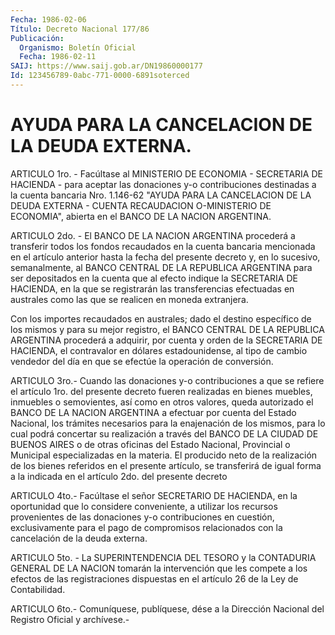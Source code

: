 ```yaml
---
Fecha: 1986-02-06
Título: Decreto Nacional 177/86
Publicación:
  Organismo: Boletín Oficial
  Fecha: 1986-02-11
SAIJ: https://www.saij.gob.ar/DN19860000177
Id: 123456789-0abc-771-0000-6891soterced
---
```

# AYUDA PARA LA CANCELACION DE LA DEUDA EXTERNA.

<a id="1"></a>
ARTICULO  1ro.  -  Facúltase  al  MINISTERIO  DE  ECONOMIA  - SECRETARIA    DE   HACIENDA  -  para  aceptar  las  donaciones  y-o contribuciones  destinadas  a  la  cuenta  bancaria  Nro.  1.146-62 "AYUDA PARA LA CANCELACION DE LA DEUDA EXTERNA - CUENTA RECAUDACION O-MINISTERIO  DE  ECONOMIA",  abierta en el BANCO DE LA NACION ARGENTINA.

<a id="2"></a>
ARTICULO  2do.  -  El BANCO DE LA NACION ARGENTINA procederá a transferir  todos  los fondos  recaudados  en  la  cuenta  bancaria mencionada en el artículo  anterior  hasta  la  fecha  del presente decreto  y,  en lo sucesivo, semanalmente, al BANCO CENTRAL  DE  LA REPUBLICA ARGENTINA  para  ser  depositados  en  la  cuenta  que al efecto  indique la SECRETARIA DE HACIENDA, en la que se registrarán las  transferencias   efectuadas  en  australes  como  las  que  se realicen en moneda extranjera.

Con  los  importes  recaudados    en  australes;  dado  el  destino específico  de  los  mismos  y para su  mejor  registro,  el  BANCO CENTRAL DE LA REPUBLICA ARGENTINA  procederá a adquirir, por cuenta y orden de la SECRETARIA DE HACIENDA,  el  contravalor  en  dólares estadounidense,  al  tipo  de  cambio  vendedor  del  día en que se efectúe la operación de conversión.

<a id="3"></a>
ARTICULO  3ro.- Cuando las donaciones y-o contribuciones a que se refiere el artículo  1ro. del presente decreto fueren realizadas en bienes muebles, inmuebles  o  semovientes,  así  como  en  otros valores,  queda  autorizado  el  BANCO  DE  LA  NACION  ARGENTINA a efectuar  por  cuenta  del Estado Nacional, los trámites necesarios para la enajenación de los  mismos, para lo cual podrá concertar su realización a través del BANCO  DE  LA  CIUDAD DE BUENOS AIRES o de otras  oficinas  del  Estado  Nacional,  Provincial    o  Municipal especializadas  en  la materia. El producido neto de la realización de los bienes referidos  en el presente artículo, se transferirá de igual forma a la indicada  en el artículo 2do. del presente decreto

<a id="4"></a>
ARTICULO 4to.- Facúltase el señor SECRETARIO DE HACIENDA, en la oportunidad  que  lo considere conveniente, a utilizar los recursos provenientes de las  donaciones  y-o  contribuciones  en  cuestión, exclusivamente  para  el  pago  de compromisos relacionados con  la cancelación de la deuda externa.

<a id="5"></a>
ARTICULO 5to. - La SUPERINTENDENCIA DEL TESORO y la CONTADURIA GENERAL  DE LA NACION tomarán la intervención que les compete a los efectos de  las  registraciones  dispuestas en el artículo 26 de la Ley de Contabilidad.

<a id="6"></a>
ARTICULO  6to.-  Comuníquese,  publíquese, dése a la Dirección Nacional del Registro Oficial y archívese.-